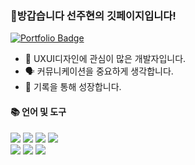 ### 👋방갑습니다 선주현의 깃페이지입니다!
<a href="https://sunjuhyeon.notion.site/juhyeon-Sun-ae947db426224682935ee15e4bfe4cc6?pvs=4" rel="nofollow"><img src="https://camo.githubusercontent.com/7b52987348ec07a88dfcf2604277007919a82e7e9ee1577dba51b3b5e4c6c273/68747470733a2f2f696d672e736869656c64732e696f2f62616467652f506f7274666f6c696f2d6666666666663f7374796c653d666c61742d737175617265266c6f676f3d4e6f74696f6e266c6f676f436f6c6f723d626c61636b266c696e6b3d68747470733a2f2f7777772e6e6f74696f6e2e736f2f47656f6e2d4c65652d3061326561643830376563323437393162356637356135643039373466636138" alt="Portfolio Badge" data-canonical-src="https://img.shields.io/badge/Portfolio-ffffff?style=flat-square&amp;logo=Notion&amp;logoColor=black&amp;link=https://www.notion.so/sunjuhyeon/juhyeon-Sun-ae947db426224682935ee15e4bfe4cc6" style="max-width: 100%;"></a>
<br/>
<ul>
  <li> 🌈 UXUI디자인에 관심이 많은 개발자입니다.</li>
  <li> 🗣️ 커뮤니케이션을 중요하게 생각합니다.</li>
  <li> 📖 기록을 통해 성장합니다.</li>
</ul>
<div style="margin-top=10px"><h4>📚 언어 및 도구</h1></div>
<p>
<img src="https://img.shields.io/badge/javascript-F7DF1E?style=flat-square&logo=javascript&logoColor=white"/>
<img src="https://img.shields.io/badge/react-61DAFB?style=flat-square&logo=react&logoColor=white"/>
<img src="https://img.shields.io/badge/vue-4FC08D?style=flat-square&logo=vuedotjs&logoColor=white"/>
<img src="https://img.shields.io/badge/scss-CC6699?style=flat-square&logo=sass&logoColor=white"/><br/>
<img src="https://img.shields.io/badge/node-339933?style=flat-square&logo=nodedotjs&logoColor=white"/>
<img src="https://img.shields.io/badge/express-000000?style=flat-square&logo=express&logoColor=white"/>
<img src="https://img.shields.io/badge/mysql-4479A1?style=flat-square&logo=mysql&logoColor=white"/>
</p>
<!--
**Sunjuhyeon/Sunjuhyeon** is a ✨ _special_ ✨ repository because its `README.md` (this file) appears on your GitHub profile.

Here are some ideas to get you started:

- 🔭 I’m currently working on ...
- 🌱 I’m currently learning ...
- 👯 I’m looking to collaborate on ...
- 🤔 I’m looking for help with ...
- 💬 Ask me about ...
- 📫 How to reach me: ...
- 😄 Pronouns: ...
- ⚡ Fun fact: ...
-->
